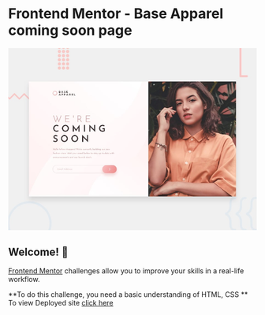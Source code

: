 # Frontend Mentor - Base Apparel coming soon page

![Design preview for the Base Apparel coming soon page coding challenge](./design/desktop-preview.jpg)

## Welcome! 👋



[Frontend Mentor](https://www.frontendmentor.io) challenges allow you to improve your skills in a real-life workflow.

**To do this challenge, you need a basic understanding of HTML, CSS **
To view Deployed site [click here](https://jovial-davinci-16be6b.netlify.app/)

